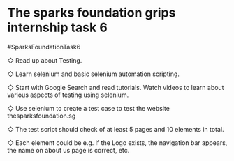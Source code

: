 # The sparks foundation grips internship task 6

#SparksFoundationTask6

◇	Read up about Testing.

◇	Learn selenium and basic selenium automation scripting.

◇	Start with Google Search and read tutorials. Watch videos to learn about various aspects of testing using selenium.

◇	Use selenium to create a test case to test the website thesparksfoundation.sg

◇	The test script should check of at least 5 pages and 10 elements in total. 

◇	Each element could be e.g. if the Logo exists, the navigation bar appears, the name on about us page is correct, etc.
